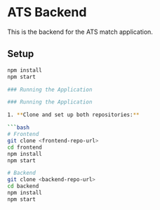 # ATS Backend

This is the backend for the ATS match application.

## Setup

```bash
npm install
npm start

### Running the Application

### Running the Application

1. **Clone and set up both repositories:**

```bash
# Frontend
git clone <frontend-repo-url>
cd frontend
npm install
npm start

# Backend
git clone <backend-repo-url>
cd backend
npm install
npm start
